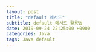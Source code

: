 ```yaml
---
layout: post
title: "default 메서드"
subtitle: default 메서드 활용법
date: 2019-09-24 22:25:00 +0900
categories: Java
tags: Java default
---
```

